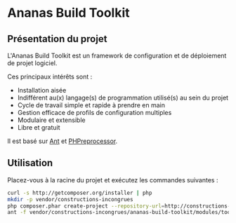 # Ananas Build Toolkit

## Présentation du projet

L'Ananas Build Toolkit est un framework de configuration et de déploiement de projet logiciel.

Ces principaux intérêts sont :

 * Installation aisée
 * Indifférent au(x) langage(s) de programmation utilisé(s) au sein du projet
 * Cycle de travail simple et rapide à prendre en main
 * Gestion efficace de profils de configuration multiples
 * Modulaire et extensible
 * Libre et gratuit

Il est basé sur [Ant](http://ant.apache.org) et [PHPreprocessor](https://github.com/constructions-incongrues/phpreprocessor).

## Utilisation

Placez-vous à la racine du projet et exécutez les commandes suivantes :

```bash
curl -s http://getcomposer.org/installer | php
mkdir -p vendor/constructions-incongrues
php composer.phar create-project --repository-url=http://constructions-incongrues.github.com/packages/ constructions-incongrues/ananas-build-toolkit vendor/constructions-incongrues/ananas-build-toolkit
ant -f vendor/constructions-incongrues/ananas-build-toolkit/modules/toolkit/module.xml toolkit.init -Dbasedir=$PWD
```


